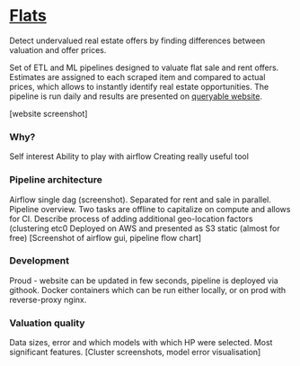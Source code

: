 # [Flats](flats.antoniszczepanik.com)
Detect undervalued real estate offers by finding differences between valuation and offer prices.

Set of ETL and ML pipelines designed to valuate flat sale and rent offers.
Estimates are assigned to each scraped item and compared to actual prices,
which allows to instantly identify real estate opportunities.
The pipeline is run daily and results are presented on [queryable website](flats.anotniszczepanik.com).

[website screenshot]

### Why?

Self interest
Ability to play with airflow
Creating really useful tool


### Pipeline architecture
Airflow single dag (screenshot). Separated for rent and sale in parallel.
Pipeline overview. Two tasks are offline to capitalize on compute and allows for CI.
Describe process of adding additional geo-location factors (clustering etc0
Deployed on AWS and presented as S3 static (almost for free)
[Screenshot of airflow gui, pipeline flow chart]

### Development
Proud  - website can be updated in few seconds, pipeline is deployed via githook.
Docker containers which can be run either locally, or on prod with reverse-proxy nginx.


### Valuation quality
Data sizes, error and which models with which HP were selected. Most significant features.
[Cluster screenshots, model error visualisation]
